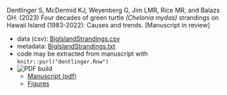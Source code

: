 Dentlinger S, McDermid KJ, Weyenberg G, Jim LMR, Rice MR, and Balazs GH. (2023) Four decades of green turtle _(Chelonia mydas)_ strandings on Hawaii Island (1983-2022): Causes and trends. [Manuscript in review]

- data (csv): [BigIslandStrandings.csv](BigIslandStrandings.csv)
- metadata: [BigIslandStrandings.txt](BigIslandStrandings.txt)
- code may be extracted from manuscript with `knitr::purl("dentlinger.Rnw")`
- ![PDF build](https://github.com/grady/dentlinger-turtle/actions/workflows/build-submission-files.yml/badge.svg?event=push)
  - [Manuscript (pdf)](https://grady.github.io/dentlinger-turtle/dentlinger.pdf)
  - [Figures](https://grady.github.io/dentlinger-turtle/figure/)
